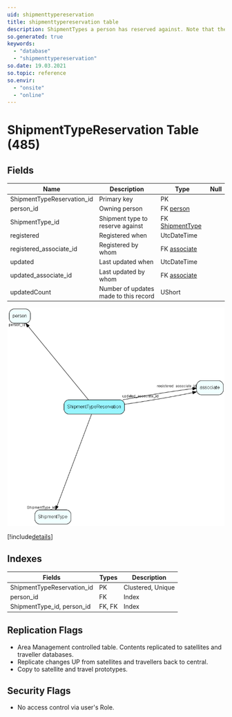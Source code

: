 ```yaml
---
uid: shipmenttypereservation
title: shipmenttypereservation table
description: ShipmentTypes a person has reserved against. Note that the absense of a record here implies acceptance of a mailings of this type
so.generated: true
keywords:
  - "database"
  - "shipmenttypereservation"
so.date: 19.03.2021
so.topic: reference
so.envir:
  - "onsite"
  - "online"
---
```


# ShipmentTypeReservation Table (485)

## Fields

| Name | Description | Type | Null |
|------|-------------|------|:----:|
|ShipmentTypeReservation\_id|Primary key|PK| |
|person\_id|Owning person|FK [person](person.md)| |
|ShipmentType\_id|Shipment type to reserve against|FK [ShipmentType](ShipmentType.md)| |
|registered|Registered when|UtcDateTime| |
|registered\_associate\_id|Registered by whom|FK [associate](associate.md)| |
|updated|Last updated when|UtcDateTime| |
|updated\_associate\_id|Last updated by whom|FK [associate](associate.md)| |
|updatedCount|Number of updates made to this record|UShort| |


![ShipmentTypeReservation table relationship diagram](media\ShipmentTypeReservation.png)

[!include[details](./includes/ShipmentTypeReservation.md)]

## Indexes

| Fields | Types | Description |
|--------|-------|-------------|
|ShipmentTypeReservation\_id |PK |Clustered, Unique |
|person\_id |FK |Index |
|ShipmentType\_id, person\_id |FK, FK |Index |

## Replication Flags

* Area Management controlled table. Contents replicated to satellites and traveller databases.
* Replicate changes UP from satellites and travellers back to central.
* Copy to satellite and travel prototypes.

## Security Flags

* No access control via user's Role.

